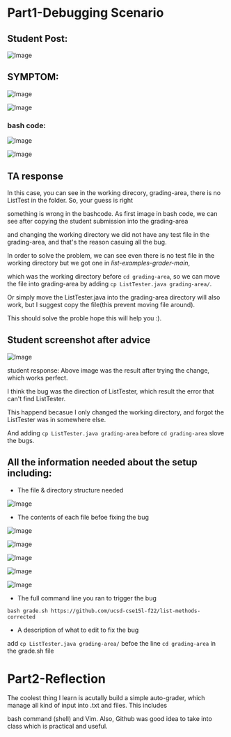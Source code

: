 
# Part1-Debugging Scenario

## Student Post:

  ![Image](https://tengfonglee.github.io/cse15l-lab-reports/lab5/photo/1.png)
  
## SYMPTOM:

  ![Image](https://tengfonglee.github.io/cse15l-lab-reports/lab5/photo/error_output.png)
   
  ![Image](https://tengfonglee.github.io/cse15l-lab-reports/lab5/photo/output.png)
   
   ### bash code:
   
  ![Image](https://tengfonglee.github.io/cse15l-lab-reports/lab5/photo/sh1.png)
   
   
  ![Image](https://tengfonglee.github.io/cse15l-lab-reports/lab5/photo/sh2.png)


   
## TA response

  In this case, you can see in the working direcory, grading-area, there is no ListTest in the folder. So, your guess is right
  
  something is wrong in the bashcode. As first image in bash code, we can see after copying the student submission into the grading-area 
  
  and changing the working directory we did not have any test file in the grading-area, and that's the reason casuing all the bug.
  
  In order to solve the problem, we can see even there is no test file in the working directory but we got one in _list-examples-grader-main_, 
  
  which was the working directory before `cd grading-area`, so we can move the file into grading-area by adding `cp ListTester.java grading-area/`.
  
  Or simply move the ListTester.java into the grading-area directory will also work, but I suggest copy the file(this prevent moving file around).
  
  This should solve the proble hope this will help you :).
  
  
## Student screenshot after advice


 ![Image](https://tengfonglee.github.io/cse15l-lab-reports/lab5/photo/after_fix.png)
 
 student response: Above image was the result after trying the change, which works perfect. 
 
 I think the bug was the direction of ListTester, which result the error that can't find ListTester. 
 
 This happend becasue I only changed the working directory, and forgot the ListTester was in somewhere else.

 And adding `cp ListTester.java grading-area` before `cd grading-area` slove the bugs.
 
## All the information needed about the setup including:

* The file & directory structure needed

![Image](https://tengfonglee.github.io/cse15l-lab-reports/lab5/photo/all_file.png)

* The contents of each file befoe fixing the bug

![Image](https://tengfonglee.github.io/cse15l-lab-reports/lab5/photo/sh1.png)

![Image](https://tengfonglee.github.io/cse15l-lab-reports/lab5/photo/sh2.png)

![Image](https://tengfonglee.github.io/cse15l-lab-reports/lab5/photo/java1.png)

![Image](https://tengfonglee.github.io/cse15l-lab-reports/lab5/photo/java2.png)

![Image](https://tengfonglee.github.io/cse15l-lab-reports/lab5/photo/java3.png)

* The full command line you ran to trigger the bug

`bash grade.sh https://github.com/ucsd-cse15l-f22/list-methods-corrected`

* A description of what to edit to fix the bug

add `cp ListTester.java grading-area/` befoe the line `cd grading-area` in the grade.sh file


# Part2-Reflection

The coolest thing I learn is acutally build a simple auto-grader, which manage all kind of input into .txt and files. This includes 

bash command (shell) and Vim. Also, Github was good idea to take into class which is practical and useful.




